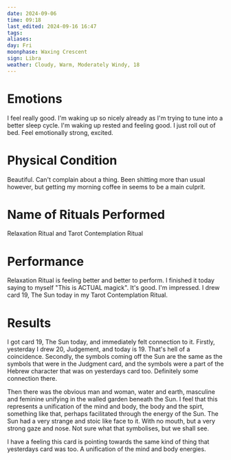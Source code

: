 ```yaml
---
date: 2024-09-06
time: 09:18
last_edited: 2024-09-16 16:47
tags: 
aliases: 
day: Fri
moonphase: Waxing Crescent
sign: Libra
weather: Cloudy, Warm, Moderately Windy, 18
---
```

# Emotions
I feel really good. I'm waking up so nicely already as I'm trying to tune into a better sleep cycle. I'm waking up rested and feeling good. I just roll out of bed. Feel emotionally strong, excited.

# Physical Condition
Beautiful. Can't complain about a thing. Been shitting more than usual however, but getting my morning coffee in seems to be a main culprit.

# Name of Rituals Performed
Relaxation Ritual and Tarot Contemplation Ritual

# Performance
Relaxation Ritual is feeling better and better to perform. I finished it today saying to myself "This is ACTUAL magick". It's good. I'm impressed. I drew card 19, The Sun today in my Tarot Contemplation Ritual.

# Results
I got card 19, The Sun today, and immediately felt connection to it. Firstly, yesterday I drew 20, Judgement, and today is 19. That's hell of a coincidence. Secondly, the symbols coming off the Sun are the same as the symbols that were in the Judgment card, and the symbols were a part of the Hebrew character that was on yesterdays card too. Definitely some connection there.

Then there was the obvious man and woman, water and earth, masculine and feminine unifying in the walled garden beneath the Sun. I feel that this represents a unification of the mind and body, the body and the spirt, something like that, perhaps facilitated through the energy of the Sun. The Sun had a very strange and stoic like face to it. With no mouth, but a very strong gaze and nose. Not sure what that symbolises, but we shall see.

I have a feeling this card is pointing towards the same kind of thing that yesterdays card was too. A unification of the mind and body energies.
